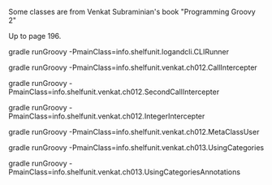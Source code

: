 Some classes are from Venkat Subraminian's book "Programming Groovy 2"   

Up to page 196.    

gradle runGroovy -PmainClass=info.shelfunit.logandcli.CLIRunner    

gradle runGroovy -PmainClass=info.shelfunit.venkat.ch012.CallIntercepter     

gradle runGroovy -PmainClass=info.shelfunit.venkat.ch012.SecondCallIntercepter     

gradle runGroovy -PmainClass=info.shelfunit.venkat.ch012.IntegerIntercepter         

gradle runGroovy -PmainClass=info.shelfunit.venkat.ch012.MetaClassUser   

gradle runGroovy -PmainClass=info.shelfunit.venkat.ch013.UsingCategories     

gradle runGroovy -PmainClass=info.shelfunit.venkat.ch013.UsingCategoriesAnnotations     